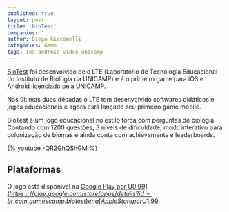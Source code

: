 ```yaml
---
published: true
layout: post
title: 'BioTest'
companies: ''
author: Diego Giacomelli
categories: Game
tags: ios android video unicamp
---
```

[BioTest](http://www.biotest-app.com/) foi desenvolvido pelo LTE (Laboratório de Tecnologia Educacional do Instituto de Biologia da UNICAMP) e é o primeiro game para iOS e Android licenciado pela UNICAMP.
 
Nas últimas duas décadas o LTE tem desenvolvido softwares didáticos e jogos educacionais e agora está lançado seu primeiro game mobile.
  
BioTest é um jogo educacional no estilo forca com perguntas de biologia. Contando com 1200 questões, 3 níveis de dificuldade, modo interativo para colonização de biomas  e ainda conta com achievements e leaderboards.
 
{% youtube -QR2GhQShGM %}

## Plataformas 
O jogo está disponível na [Google Play por U$0.99](https://play.google.com/store/apps/details?id=br.com.gamescamp.biotest) e na [Apple Store por U$1.99](https://itunes.apple.com/us/app/biotest/id636941373)
